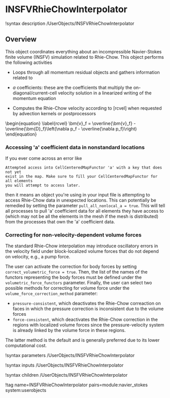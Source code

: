 # INSFVRhieChowInterpolator

!syntax description /UserObjects/INSFVRhieChowInterpolator

## Overview

This object coordinates everything about an incompressible Navier-Stokes finite
volume (INSFV) simulation related to Rhie-Chow. This object performs the
following activities

- Loops through all momentum residual objects and gathers information related to
- $a$ coefficients: these are the coefficients that multiply the
  on-diagonal/current-cell velocity solution in a linearized writing of the
  momentum equation

- Computes the Rhie-Chow velocity according to [rcvel] when requested by
  advection kernels or postprocessors

\begin{equation}
\label{rcvel}
\bm{v}_f = \overline{\bm{v}_f} - \overline{\bm{D}_f}\left(\nabla p_f - \overline{\nabla p_f}\right)
\end{equation}

### Accessing 'a' coefficient data in nonstandard locations

If you ever come across an error like

```
Attempted access into CellCenteredMapFunctor 'a' with a key that does not yet
exist in the map. Make sure to fill your CellCenteredMapFunctor for all elements
you will attempt to access later.
```

then it means an object you're using in your input file is attempting to access
Rhie-Chow data in unexpected locations. This can potentially be remedied by
setting the parameter `pull_all_nonlocal_a = true`. This will tell all processes
to pull 'a' coefficient data for all elements they have access to (which may not
be all the elements in the mesh if the mesh is distributed) from the processes
that own the 'a' coefficient data.

### Correcting for non-velocity-dependent volume forces

The standard Rhie-Chow interpolation may introduce oscillatory errors in the velocity
field under block-localized volume forces that do not depend on velocity, e.g., a pump force.

The user can activate the correction for body forces by setting `correct_volumetric_force = true`.
Then, the list of the names of the functors representing the body forces must be defined under
the `volumetric_force_functors` parameter.
Finally, the user can select two possible methods for correcting for volume force under the
`volume_force_correction_method` parameter:

-  `pressure-consistent`, which deactivates the Rhie-Chow correaction on faces in which the pressure
  correction is inconsistent due to the volume forces
-  `force-consistent`, which deactivates the Rhie-Chow correction in the regions with localized
  volume forces since the pressure-velocity system is already linked by the volume force in these regions.

The latter method is the default and is generally preferred due to its lower computational cost.

!syntax parameters /UserObjects/INSFVRhieChowInterpolator

!syntax inputs /UserObjects/INSFVRhieChowInterpolator

!syntax children /UserObjects/INSFVRhieChowInterpolator

!tag name=INSFVRhieChowInterpolator pairs=module:navier_stokes system:userobjects
